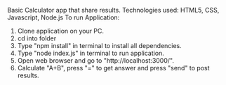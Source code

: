 Basic Calculator app that share results.
Technologies used: HTML5, CSS, Javascript, Node.js
To run Application:
1. Clone application on your PC.
2. cd into folder
3. Type "npm install" in terminal to install all dependencies.
4. Type "node index.js" in terminal to run application.
5. Open web browser and go to "http://localhost:3000/".
6. Calculate "A+B", press "=" to get answer and press "send" to post results.